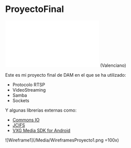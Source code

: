 # ProyectoFinal

![Memoria](/Media/MemoriaProyecto.pdf) (Valenciano)

Este es mi proyecto final de DAM en el que se ha utilizado:

- Protocolo RTSP
- VideoStreaming
- Samba
- Sockets

Y algunas librerías externas como:

- [Commons IO](https://commons.apache.org/proper/commons-io/)
- [JCIFS](https://jcifs.samba.org)
- [VXG Media SDK for Android](https://github.com/VideoExpertsGroup/VXG.Media.SDK.Android)

![Wireframe1](/Media/WireframesProyecto1.png =100x)
